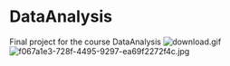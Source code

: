 # DataAnalysis
Final project for the course DataAnalysis
![download.gif](attachment:9522c3d3-b3c2-4220-83bb-9064de09863d.gif)![f067a1e3-728f-4495-9297-ea69f2272f4c.jpg](attachment:e1417d65-0083-4f31-b952-8e38e63aa6a4.jpg)
